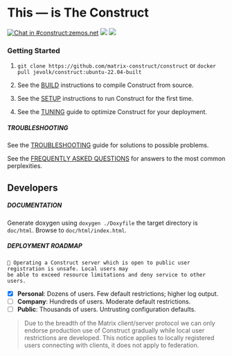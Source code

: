 # This — is The **Construct**

[![Chat in #construct:zemos.net](https://img.shields.io/matrix/construct:zemos.net.svg?label=Chat%20in%20%23construct%3Azemos.net&logo=matrix&server_fqdn=matrix.org&style=for-the-badge&color=brightgreen)](https://matrix.to/#/#construct:zemos.net) [![](https://img.shields.io/badge/License-BSD-brightgreen.svg?label=%20license&style=for-the-badge&color=brightgreen)]() [![](https://img.shields.io/badge/PRs-welcome-brightgreen.svg?label=contributions&style=for-the-badge&color=brightgreen)]()

### Getting Started

1. `git clone https://github.com/matrix-construct/construct` or
`docker pull jevolk/construct:ubuntu-22.04-built`

2. See the [BUILD](https://github.com/matrix-construct/construct/wiki/BUILD) instructions to compile Construct from source.

3. See the [SETUP](https://github.com/matrix-construct/construct/wiki/SETUP) instructions to run Construct for the first time.

4. See the [TUNING](https://github.com/matrix-construct/construct/wiki/TUNING) guide to optimize Construct for your deployment.

##### TROUBLESHOOTING

See the [TROUBLESHOOTING](https://github.com/matrix-construct/construct/wiki/Troubleshooting-problems) guide for solutions to possible
problems.

See the [FREQUENTLY ASKED QUESTIONS](https://github.com/matrix-construct/construct/wiki/FAQ) for answers to the most common
perplexities.

## Developers

##### DOCUMENTATION

Generate doxygen using `doxygen ./Doxyfile` the target
directory is `doc/html`. Browse to `doc/html/index.html`.

##### DEPLOYMENT ROADMAP

```
🛑 Operating a Construct server which is open to public user registration is unsafe. Local users may
be able to exceed resource limitations and deny service to other users.
```

- [x] **Personal**: Dozens of users. Few default restrictions; higher log output.
- [ ] **Company**: Hundreds of users. Moderate default restrictions.
- [ ] **Public**: Thousands of users. Untrusting configuration defaults.

> Due to the breadth of the Matrix client/server protocol we can only endorse
production use of Construct gradually while local user restrictions are
developed. This notice applies to locally registered users connecting with
clients, it does not apply to federation.
